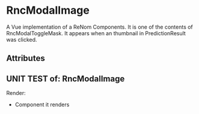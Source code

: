 # RncModalImage

A Vue implementation of a ReNom Components.
It is one of the contents of RncModalToggleMask.
It appears when an thumbnail in PredictionResult was clicked.



## Attributes

## UNIT TEST of: RncModalImage

Render:
- Component it renders
